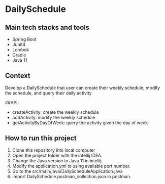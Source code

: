 # DailySchedule

## Main tech stacks and tools
- Spring Boot
- Junit4
- Lombok
- Gradle
- Java 11

## Context
Develop a DailySchedule that user can create their weekly schedule, modify the schedule, and query their daily activity

##API:
- createActivity: create the weekly schedule
- addActivity: modify the weekly schedule
- getActivityByDayOfWeek: query the activity given the day of week



## How to run this project
1. Clone this repository into local computer
2. Open the project folder with the intellij IDEA.
3. Change the Java version to Java 11 in intellij. 
4. Modify the application.yml to using available port number.
5. Go to the src/main/java/DailyScheduleApplication.java
6. import DailySchedule.postman_collection.json in postman.

